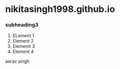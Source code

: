 # nikitasingh1998.github.io

### subheading3
1. ELement 1   
2. Element 2   
3. Elememt 3
4. Element 4

aarav singh
